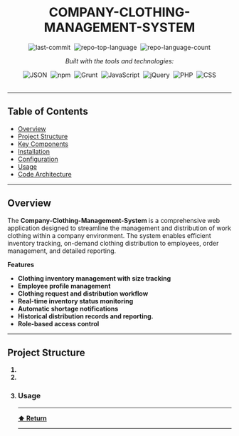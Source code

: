 <div class="border border-border rounded-lg bg-background p-6 shadow-sm"><div class="prose prose-sm md:prose-base lg:prose-lg max-w-none prose-headings:font-bold prose-a:text-blue-600" style="user-select: none;"><div id="top" class="">

<div align="center" class="text-center">
<h1>COMPANY-CLOTHING-MANAGEMENT-SYSTEM</h1>


<img alt="last-commit" src="https://img.shields.io/github/last-commit/WojciechGalant1/Company-Clothing-Management-System?style=flat&amp;logo=git&amp;logoColor=white&amp;color=0080ff" class="inline-block mx-1" style="margin: 0px 2px;">
<img alt="repo-top-language" src="https://img.shields.io/github/languages/top/WojciechGalant1/Company-Clothing-Management-System?style=flat&amp;color=0080ff" class="inline-block mx-1" style="margin: 0px 2px;">
<img alt="repo-language-count" src="https://img.shields.io/github/languages/count/WojciechGalant1/Company-Clothing-Management-System?style=flat&amp;color=0080ff" class="inline-block mx-1" style="margin: 0px 2px;">
<p><em>Built with the tools and technologies:</em></p>
<img alt="JSON" src="https://img.shields.io/badge/JSON-000000.svg?style=flat&amp;logo=JSON&amp;logoColor=white" class="inline-block mx-1" style="margin: 0px 2px;">
<img alt="npm" src="https://img.shields.io/badge/npm-CB3837.svg?style=flat&amp;logo=npm&amp;logoColor=white" class="inline-block mx-1" style="margin: 0px 2px;">
<img alt="Grunt" src="https://img.shields.io/badge/Grunt-FAA918.svg?style=flat&amp;logo=Grunt&amp;logoColor=white" class="inline-block mx-1" style="margin: 0px 2px;">
<img alt="JavaScript" src="https://img.shields.io/badge/JavaScript-F7DF1E.svg?style=flat&amp;logo=JavaScript&amp;logoColor=black" class="inline-block mx-1" style="margin: 0px 2px;">
<img alt="jQuery" src="https://img.shields.io/badge/jQuery-0769AD.svg?style=flat&amp;logo=jQuery&amp;logoColor=white" class="inline-block mx-1" style="margin: 0px 2px;">
<img alt="PHP" src="https://img.shields.io/badge/PHP-777BB4.svg?style=flat&amp;logo=PHP&amp;logoColor=white" class="inline-block mx-1" style="margin: 0px 2px;">
<img alt="CSS" src="https://img.shields.io/badge/CSS-663399.svg?style=flat&amp;logo=CSS&amp;logoColor=white" class="inline-block mx-1" style="margin: 0px 2px;">
</div>
<br>
<hr>
<h2>Table of Contents</h2>
<ul class="list-disc pl-4 my-0">
<li class="my-0"><a href="#overview">Overview</a></li>
<li class="my-0"><a href="#getting-started">Project Structure</a></li>
<li class="my-0"><a href="#prerequisites">Key Components</a></li>
<li class="my-0"><a href="#installation">Installation</a></li>
<li class="my-0"><a href="#installation">Configuration</a></li>
<li class="my-0"><a href="#usage">Usage</a></li>
<li class="my-0"><a href="#testing">Code Architecture</a></li>
</ul>

<hr>
<h2>Overview</h2>
<p>The <strong>Company-Clothing-Management-System</strong> is a comprehensive web application designed to streamline the management and distribution of work clothing within a company environment. The system enables efficient inventory tracking, on-demand clothing distribution to employees, order management, and detailed reporting.</p>
<p><strong>Features</strong></p>
<ul class="list-disc pl-4 my-0">
<li class="my-0"> <strong>Clothing inventory management with size tracking</li>
<li class="my-0"> <strong>Employee profile management</li>
<li class="my-0"> <strong>Clothing request and distribution workflow</li>
<li class="my-0"> <strong>Real-time inventory status monitoring</li>
<li class="my-0"> <strong>Automatic shortage notifications</li>
<li class="my-0"> <strong>Historical distribution records and reporting.</li>
<li class="my-0"> <strong>Role-based access control</li>
</ul>
<hr>
<h2>Project Structure</h2>

<ul class="list-disc pl-4 my-0">

</ul>

<ol>
<li class="my-0">


</li>
<li class="my-0">

</li>
<li class="my-0">

<h3>Usage</h3>




<hr>
<div align="left" class=""><a href="#top">⬆ Return</a></div>
<hr></div></div></div>
